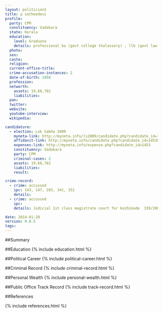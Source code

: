 ```yaml
---
layout: politician2
title: p satheedevi
profile: 
  party: CPM
  constituency: Vadakara
  state: Kerala
  education: 
    level: Graduate
    details: professional ba (govt college thalassery) , llb (govt law college kozhikode)
  photo: 
  sex: 
  caste: 
  religion: 
  current-office-title: 
  crime-accusation-instances: 2
  date-of-birth: 1958
  profession: 
  networth: 
    assets: 19,68,782
    liabilities: 
  pan: 
  twitter: 
  website: 
  youtube-interview: 
  wikipedia: 

candidature: 
  - election: Lok Sabha 2009
    myneta-link: http://myneta.info/ls2009/candidate.php?candidate_id=1453
    affidavit-link: http://myneta.info/candidate.php?candidate_id=1453&scan=original
    expenses-link: http://myneta.info/expense.php?candidate_id=1453
    constituency: Vadakara 
    party: CPM
    criminal-cases: 2
    assets: 19,68,782
    liabilities: 
    result:  

crime-record: 
  - crime: accussed
    ipc: 143, 147, 283, 341, 352
    details:  
  - crime: accussed
    ipc: 
    details: Judicial 1st class magistrate court for kozhikode	339/2007	31/12/04 

date: 2014-01-28
version: 0.0.5
tags: 
---
```

##Summary


##Education
{% include education.html %}


##Political Career
{% include political-career.html %}


##Criminal Record
{% include criminal-record.html %}


##Personal Wealth
{% include personal-wealth.html %}


##Public Office Track Record
{% include track-record.html %}


##References


{% include references.html %}